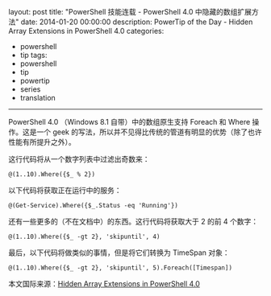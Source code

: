 layout: post
title: "PowerShell 技能连载 - PowerShell 4.0 中隐藏的数组扩展方法"
date: 2014-01-20 00:00:00
description: PowerTip of the Day - Hidden Array Extensions in PowerShell 4.0
categories:
- powershell
- tip
tags:
- powershell
- tip
- powertip
- series
- translation
---
PowerShell 4.0 （Windows 8.1 自带）中的数组原生支持 Foreach 和 Where 操作。这是一个 geek 的写法，所以并不见得比传统的管道有明显的优势（除了也许性能有所提升之外）。

这行代码将从一个数字列表中过滤出奇数来：

	@(1..10).Where({$_ % 2})

以下代码将获取正在运行中的服务：

	@(Get-Service).Where({$_.Status -eq 'Running'})

还有一些更多的（不在文档中）的东西。这行代码将获取大于 2 的前 4 个数字：

	@(1..10).Where({$_ -gt 2}, 'skipuntil', 4)

最后，以下代码将做类似的事情，但是将它们转换为 TimeSpan 对象：

	@(1..10).Where({$_ -gt 2}, 'skipuntil', 5).Foreach([Timespan])

<!--more-->
本文国际来源：[Hidden Array Extensions in PowerShell 4.0](http://community.idera.com/powershell/powertips/b/tips/posts/hidden-array-extensions-in-powershell-4-0)
